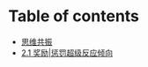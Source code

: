 # Table of contents

* [思维共振](README.md)
* [2.1 奖励\|惩罚超级反应倾向](2.1-jiang-li-cheng-fa-chao-ji-fan-ying-qing-xiang.md)

